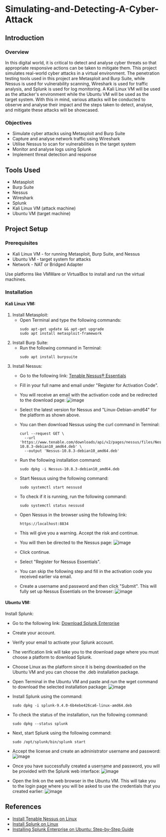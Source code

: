 # Simulating-and-Detecting-A-Cyber-Attack

## Introduction

### Overview

In this digital world, it is critical to detect and analyse cyber threats so that appropriate responsive actions can be taken to mitigate them. This project simulates real-world cyber attacks in a virtual environment. The penetration testing tools used in this project are Metasploit and Burp Suite, while Nessus is used for vulnerability scanning, Wireshark is used for traffic analysis, and Splunk is used for log monitoring. A Kali Linux VM will be used as the attacker's environment while the Ubuntu VM will be used as the target system. With this in mind, various attacks will be conducted to observe and analyse their impact and the steps taken to detect, analyse, and mitigate these attacks will be showcased. 

### Objectives

- Simulate cyber attacks using Metasploit and Burp Suite
- Capture and analyse network traffic using Wireshark
- Utilise Nessus to scan for vulnerabilities in the target system
- Monitor and analyse logs using Splunk
- Implement threat detection and response

## Tools Used 

- Metasploit
- Burp Suite
- Nessus
- Wireshark
- Splunk
- Kali Linux VM (attack machine)
- Ubuntu VM (target machine)

## Project Setup 

### Prerequisites 
- Kali Linux VM - for running Metasploit, Burp Suite, and Nessus
- Ubuntu VM - target system for attacks
- Network - NAT or Bridged Adapter

Use platforms like VMWare or VirtualBox to install and run the virtual machines.

### Installation

#### Kali Linux VM:
1. Install Metasploit:
   - Open Terminal and type the following commands:
     ```
     sudo apt-get update && apt-get upgrade 
     sudo apt install metasploit-framework
     ```
2. Install Burp Suite:
   - Run the following command in Terminal:
     ```
     sudo apt install burpsuite
     ```
3. Install Nessus:
   - Go to the following link: <a href="https://www.tenable.com/products/nessus/nessus-essentials?source=post_page-----3a590489c18e--------------------------------">Tenable Nessus® Essentials</a>
   - Fill in your full name and email under "Register for Activation Code".
   - You will receive an email with the activation code and be redirected to the download page:
     ![image](https://github.com/user-attachments/assets/edbc1d2a-50b9-4ac4-825f-2dedfc7daf32)
   - Select the latest version for Nessus and "Linux-Debian-amd64" for the platform as shown above.
   - You can then download Nessus using the curl command in Terminal:
     ```
     curl --request GET \
       --url 'https://www.tenable.com/downloads/api/v2/pages/nessus/files/Nessus-10.8.3-debian10_amd64.deb' \
       --output 'Nessus-10.8.3-debian10_amd64.deb'
     ```
   - Run the following installation command:

     `sudo dpkg -i Nessus-10.8.3-debian10_amd64.deb`
   - Start Nessus using the following command:

     `sudo systemctl start nessusd`
   - To check if it is running, run the following command:

     `sudo systemctl status nessusd`
   - Open Nessus in the browser using the following link:

     `https://localhost:8834`
   - This will give you a warning. Accept the risk and continue.
   - You will then be directed to the Nessus page:
     ![image](https://github.com/user-attachments/assets/d2491998-c179-4307-80a7-fad4224922cb)
   - Click continue.
   - Select "Register for Nessus Essentials".
   - You can skip the following step and fill in the activation code you received earlier via email.
   - Create a username and password and then click "Submit". This will fully set up Nessus Essentials on the browser:
     ![image](https://github.com/user-attachments/assets/afc6434d-fe0a-4a2c-9dbc-cf36bd51e128)

#### Ubuntu VM:
Install Splunk:
- Go to the following link: <a href="https://www.splunk.com/en_us/download/splunk-enterprise.html">Download Splunk Enterprise</a>
- Create your account.
- Verify your email to activate your Splunk account.
- The verification link will take you to the download page where you must choose a platform to download Splunk.
- Choose Linux as the platform since it is being downloaded on the Ubuntu VM and you can choose the .deb installation package.
- Open Terminal in the Ubuntu VM and paste and run the wget command to download the selected installation package:
  ![image](https://github.com/user-attachments/assets/7e333cc9-6bc7-41f0-8b32-0f57be9e25b3)
- Install Splunk using the command:

  `sudo dpkg -i splunk-9.4.0-6b4ebe426ca6-linux-amd64.deb`
- To check the status of the installation, run the following command:

  `sudo dpkg --status splunk`
- Next, start Splunk using the following command:

  `sudo /opt/splunk/bin/splunk start`
- Accept the license and create an administrator username and password:
  ![image](https://github.com/user-attachments/assets/0db65ea8-7186-4372-a5e1-09f89b6c681f)
- Once you have successfully created a username and password, you will be provided with the Splunk web interface:
  ![image](https://github.com/user-attachments/assets/d26d2b33-d5c5-4d25-8c0c-a74ec02d3c3a)
- Open the link on the web browser in the Ubuntu VM. This will take you to the login page where you will be asked to use the credentials that you created earlier:
  ![image](https://github.com/user-attachments/assets/1df131f9-9885-4e75-8002-ef3b25ca8b4a)







## References
- <a href="https://docs.tenable.com/nessus/Content/InstallNessusLinux.htm">Install Tenable Nessus on Linux</a>
- <a href="https://docs.splunk.com/Documentation/Splunk/9.4.0/Installation/InstallonLinux">Install Splunk on Linux</a>
- <a href="https://medium.com/@dannyopara/installing-splunk-enterprise-on-ubuntu-step-by-step-guide-b545982038c3">Installing Splunk Enterprise on Ubuntu: Step-by-Step Guide</a>

     






